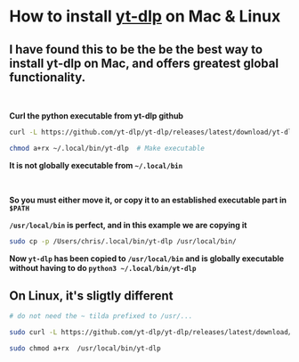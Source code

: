 
# How to install [yt-dlp](https://github.com/yt-dlp/yt-dlp) on Mac & Linux

## I have found this to be the be the best way to install yt-dlp on Mac, and offers greatest global functionality.

<br>

**Curl the python executable from yt-dlp github**
```bash
curl -L https://github.com/yt-dlp/yt-dlp/releases/latest/download/yt-dlp -o ~/.local/bin/yt-dlp

chmod a+rx ~/.local/bin/yt-dlp  # Make executable
```

**It is not globally executable from `~/.local/bin`**

<br>

**So you must either move it, or copy it to an established executable part in `$PATH`**

**`/usr/local/bin` is perfect, and in this example we are copying it**

```bash
sudo cp -p /Users/chris/.local/bin/yt-dlp /usr/local/bin/
```

**Now `yt-dlp` has been copied to `/usr/local/bin` and is globally executable without having to do `python3 ~/.local/bin/yt-dlp`**

## On Linux, it's sligtly different
```bash
# do not need the ~ tilda prefixed to /usr/...

sudo curl -L https://github.com/yt-dlp/yt-dlp/releases/latest/download/yt-dlp -o /usr/local/bin/yt-dlp

sudo chmod a+rx  /usr/local/bin/yt-dlp

```
